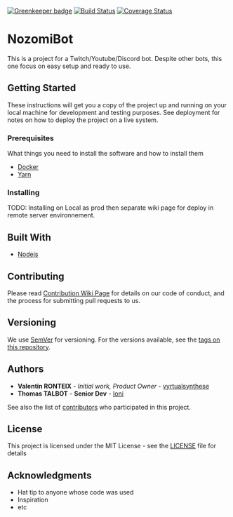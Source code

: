 [![Greenkeeper badge](https://badges.greenkeeper.io/vyrtualsynthese/nozomiBot.svg)](https://greenkeeper.io/) [![Build Status](https://travis-ci.org/vyrtualsynthese/nozomiBot.svg?branch=master)](https://travis-ci.org/vyrtualsynthese/nozomiBot) [![Coverage Status](https://coveralls.io/repos/github/vyrtualsynthese/nozomiBot/badge.svg?branch=master)](https://coveralls.io/github/vyrtualsynthese/nozomiBot?branch=master)

# NozomiBot

This is a project for a Twitch/Youtube/Discord bot. Despite other bots, this one focus on easy setup and ready to use.

## Getting Started

These instructions will get you a copy of the project up and running on your local machine for development and testing purposes. See deployment for notes on how to deploy the project on a live system.

### Prerequisites

What things you need to install the software and how to install them

* [Docker](https://docs.docker.com/install/)
* [Yarn](https://yarnpkg.com/lang/en/docs/install/)

### Installing

TODO: Installing on Local as prod then separate wiki page for deploy in remote server environnement.

## Built With

* [Nodejs](https://nodejs.org/en/)

## Contributing

Please read [Contribution Wiki Page](https://github.com/vyrtualsynthese/nozomiBot/wiki/Contributor-Guide) for details on our code of conduct, and the process for submitting pull requests to us.

## Versioning

We use [SemVer](http://semver.org/) for versioning. For the versions available, see the [tags on this repository](https://github.com/your/project/tags). 

## Authors

* **Valentin RONTEIX** - *Initial work, Product Owner* - [vyrtualsynthese](https://github.com/vyrtualsynthese)
* **Thomas TALBOT** - **Senior Dev** - [Ioni](https://github.com/Ioni14)

See also the list of [contributors](https://github.com/vyrtualsynthese/nozomiBot/graphs/contributors) who participated in this project.

## License

This project is licensed under the MIT License - see the [LICENSE](LICENSE) file for details

## Acknowledgments

* Hat tip to anyone whose code was used
* Inspiration
* etc
